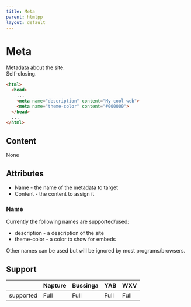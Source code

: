 ```yaml
---
title: Meta
parent: htmlpp
layout: default
---
```

# Meta
Metadata about the site.\
Self-closing.

```html
<html>
  <head>
    ...
    <meta name="description" content="My cool web">
    <meta name="theme-color" content="#000000">
  </head>
  ...
</html>
```

## Content
None

## Attributes
- Name - the name of the metadata to target
- Content - the content to assign it

### Name
Currently the following names are supported/used:
- description - a description of the site
- theme-color - a color to show for embeds

Other names can be used but will be ignored by most programs/browsers.

## Support

|           | Napture | Bussinga | YAB  | WXV  |
| --------- | ------- | -------- | ---- | ---- |
| supported | Full    | Full     | Full | Full |